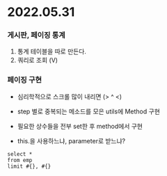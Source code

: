 # 2022.05.31

### 게시판, 페이징 통계
1. 통계 테이블을 따로 만든다.
2. 쿼리로 조회 (V)

### 페이징 구현
- 심리학적으로 스크롤 많이 내리면 (> ^ <)
- step 별로 중복되는 메소드를 모은 utils에 Method 구현


- 필요한 상수들을 전부 set한 후 method에서 구현
- this.을 사용하느냐, parameter로 받느냐?

```
select *
from emp
limit #{}, #{}
```